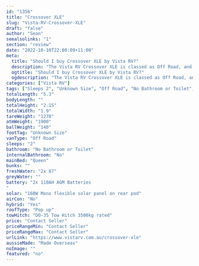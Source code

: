```yaml
---
id: "1356"
title: "Crossover XLE"
slug: "Vista-RV-Crossover-XLE"
draft: "false"
author: "Sean"
seealsolinks: "1"
section: "review"
date: "2022-10-10T22:00:09+11:00"
meta:
  title: "Should I buy Crossover XLE by Vista RV?"
  description: "The Vista RV Crossover XLE is classed as Off Road, and sleeps 2 people. It is Made Overseas and comes in at Unknown Size. It generally has No Bathroom or Toilet."
  ogtitle: "Should I buy Crossover XLE by Vista RV?"
  ogdescription: "The Vista RV Crossover XLE is classed as Off Road, and sleeps 2 people. It is Made Overseas and comes in at Unknown Size. It generally has No Bathroom or Toilet."
categories: ["Vista RV"]
tags: ["Sleeps 2", "Unknown Size", "Off Road", "No Bathroom or Toilet", "Pop up", "Price Unknown", "Made Overseas"]
totalLength: "5.3"
bodyLength: ""
totalHeight: "2.15"
totalWidth: "1.9"
tareWeight: "1270"
atmWeight: "1900"
ballWeight: "140"
footTag: "Unknown Size"
vanType: "Off Road"
sleeps: "2"
bathroom: "No Bathroom or Toilet"
internalBathroom: "No"
mainBed: "Queen"
bunks: ""
freshWater: "2x 87"
greyWater: ""
battery: "2x 110AH AGM Batteries
"
solar: "160W Mono flexible solar panel on rear pod"
airCon: "No"
hybrid: "Yes"
roofType: "Pop up"
towHitch: "DO-35 Tow Hitch 3500kg rated"
price: "Contact Seller"
priceRangeMin: "Contact Seller"
priceRangeMax: "Contact Seller"
urlLink: "https://www.vistarv.com.au/crossover-xle"
aussieMade: "Made Overseas"
noImage: ""
featured: "no"
---
```

